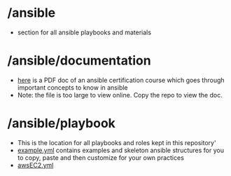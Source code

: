 # /ansible
* section for all ansible playbooks and materials

# /ansible/documentation
* [here](https://github.com/mylesholloway1/OpenLDAP-Project/edit/main/ansible/documentation/rh294-8.4-student-guide.pdf) is a PDF doc of an ansible certification course which goes through important concepts to know in ansible
* Note: the file is too large to view online. Copy the repo to view the doc.

# /ansible/playbook
* This is the location for all playbooks and roles kept in this repository'
* [example.yml](https://github.com/mylesholloway1/OpenLDAP-Project/edit/main/ansible/playbook/example.yml) contains examples and skeleton ansible structures for you to copy, paste and then customize for your own practices
* [awsEC2.yml](https://github.com/mylesholloway1/OpenLDAP-Project/edit/main/ansible/playbook/awsEC2.yml)
